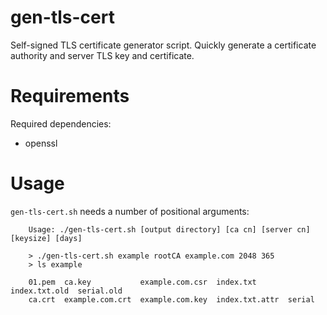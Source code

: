 # gen-tls-cert

Self-signed TLS certificate generator script. Quickly generate a certificate authority and server TLS key and certificate.

# Requirements

Required dependencies:

- openssl

# Usage

`gen-tls-cert.sh` needs a number of positional arguments:

```
    Usage: ./gen-tls-cert.sh [output directory] [ca cn] [server cn] [keysize] [days]

    > ./gen-tls-cert.sh example rootCA example.com 2048 365
    > ls example

    01.pem  ca.key           example.com.csr  index.txt       index.txt.old  serial.old
    ca.crt  example.com.crt  example.com.key  index.txt.attr  serial
```
